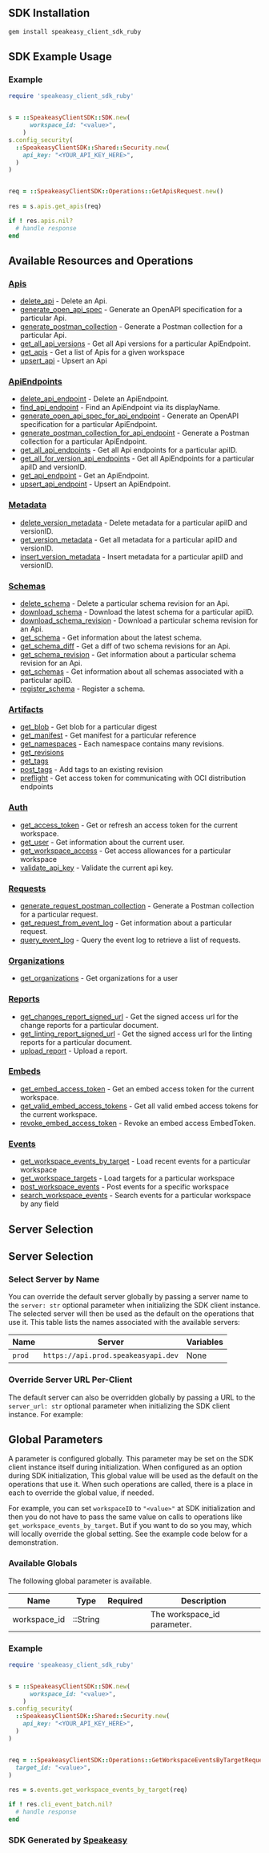 <!-- Start SDK Installation [installation] -->
## SDK Installation

```bash
gem install speakeasy_client_sdk_ruby
```
<!-- End SDK Installation [installation] -->

<!-- Start SDK Example Usage [usage] -->
## SDK Example Usage

### Example

```ruby
require 'speakeasy_client_sdk_ruby'


s = ::SpeakeasyClientSDK::SDK.new(
      workspace_id: "<value>",
    )
s.config_security(
  ::SpeakeasyClientSDK::Shared::Security.new(
    api_key: "<YOUR_API_KEY_HERE>",
  )
)


req = ::SpeakeasyClientSDK::Operations::GetApisRequest.new()
    
res = s.apis.get_apis(req)

if ! res.apis.nil?
  # handle response
end

```
<!-- End SDK Example Usage [usage] -->

<!-- Start Available Resources and Operations [operations] -->
## Available Resources and Operations

### [Apis](docs/sdks/apis/README.md)

* [delete_api](docs/sdks/apis/README.md#delete_api) - Delete an Api.
* [generate_open_api_spec](docs/sdks/apis/README.md#generate_open_api_spec) - Generate an OpenAPI specification for a particular Api.
* [generate_postman_collection](docs/sdks/apis/README.md#generate_postman_collection) - Generate a Postman collection for a particular Api.
* [get_all_api_versions](docs/sdks/apis/README.md#get_all_api_versions) - Get all Api versions for a particular ApiEndpoint.
* [get_apis](docs/sdks/apis/README.md#get_apis) - Get a list of Apis for a given workspace
* [upsert_api](docs/sdks/apis/README.md#upsert_api) - Upsert an Api

### [ApiEndpoints](docs/sdks/apiendpoints/README.md)

* [delete_api_endpoint](docs/sdks/apiendpoints/README.md#delete_api_endpoint) - Delete an ApiEndpoint.
* [find_api_endpoint](docs/sdks/apiendpoints/README.md#find_api_endpoint) - Find an ApiEndpoint via its displayName.
* [generate_open_api_spec_for_api_endpoint](docs/sdks/apiendpoints/README.md#generate_open_api_spec_for_api_endpoint) - Generate an OpenAPI specification for a particular ApiEndpoint.
* [generate_postman_collection_for_api_endpoint](docs/sdks/apiendpoints/README.md#generate_postman_collection_for_api_endpoint) - Generate a Postman collection for a particular ApiEndpoint.
* [get_all_api_endpoints](docs/sdks/apiendpoints/README.md#get_all_api_endpoints) - Get all Api endpoints for a particular apiID.
* [get_all_for_version_api_endpoints](docs/sdks/apiendpoints/README.md#get_all_for_version_api_endpoints) - Get all ApiEndpoints for a particular apiID and versionID.
* [get_api_endpoint](docs/sdks/apiendpoints/README.md#get_api_endpoint) - Get an ApiEndpoint.
* [upsert_api_endpoint](docs/sdks/apiendpoints/README.md#upsert_api_endpoint) - Upsert an ApiEndpoint.

### [Metadata](docs/sdks/metadata/README.md)

* [delete_version_metadata](docs/sdks/metadata/README.md#delete_version_metadata) - Delete metadata for a particular apiID and versionID.
* [get_version_metadata](docs/sdks/metadata/README.md#get_version_metadata) - Get all metadata for a particular apiID and versionID.
* [insert_version_metadata](docs/sdks/metadata/README.md#insert_version_metadata) - Insert metadata for a particular apiID and versionID.

### [Schemas](docs/sdks/schemas/README.md)

* [delete_schema](docs/sdks/schemas/README.md#delete_schema) - Delete a particular schema revision for an Api.
* [download_schema](docs/sdks/schemas/README.md#download_schema) - Download the latest schema for a particular apiID.
* [download_schema_revision](docs/sdks/schemas/README.md#download_schema_revision) - Download a particular schema revision for an Api.
* [get_schema](docs/sdks/schemas/README.md#get_schema) - Get information about the latest schema.
* [get_schema_diff](docs/sdks/schemas/README.md#get_schema_diff) - Get a diff of two schema revisions for an Api.
* [get_schema_revision](docs/sdks/schemas/README.md#get_schema_revision) - Get information about a particular schema revision for an Api.
* [get_schemas](docs/sdks/schemas/README.md#get_schemas) - Get information about all schemas associated with a particular apiID.
* [register_schema](docs/sdks/schemas/README.md#register_schema) - Register a schema.

### [Artifacts](docs/sdks/artifacts/README.md)

* [get_blob](docs/sdks/artifacts/README.md#get_blob) - Get blob for a particular digest
* [get_manifest](docs/sdks/artifacts/README.md#get_manifest) - Get manifest for a particular reference
* [get_namespaces](docs/sdks/artifacts/README.md#get_namespaces) - Each namespace contains many revisions.
* [get_revisions](docs/sdks/artifacts/README.md#get_revisions)
* [get_tags](docs/sdks/artifacts/README.md#get_tags)
* [post_tags](docs/sdks/artifacts/README.md#post_tags) - Add tags to an existing revision
* [preflight](docs/sdks/artifacts/README.md#preflight) - Get access token for communicating with OCI distribution endpoints

### [Auth](docs/sdks/auth/README.md)

* [get_access_token](docs/sdks/auth/README.md#get_access_token) - Get or refresh an access token for the current workspace.
* [get_user](docs/sdks/auth/README.md#get_user) - Get information about the current user.
* [get_workspace_access](docs/sdks/auth/README.md#get_workspace_access) - Get access allowances for a particular workspace
* [validate_api_key](docs/sdks/auth/README.md#validate_api_key) - Validate the current api key.

### [Requests](docs/sdks/requests/README.md)

* [generate_request_postman_collection](docs/sdks/requests/README.md#generate_request_postman_collection) - Generate a Postman collection for a particular request.
* [get_request_from_event_log](docs/sdks/requests/README.md#get_request_from_event_log) - Get information about a particular request.
* [query_event_log](docs/sdks/requests/README.md#query_event_log) - Query the event log to retrieve a list of requests.

### [Organizations](docs/sdks/organizations/README.md)

* [get_organizations](docs/sdks/organizations/README.md#get_organizations) - Get organizations for a user

### [Reports](docs/sdks/reports/README.md)

* [get_changes_report_signed_url](docs/sdks/reports/README.md#get_changes_report_signed_url) - Get the signed access url for the change reports for a particular document.
* [get_linting_report_signed_url](docs/sdks/reports/README.md#get_linting_report_signed_url) - Get the signed access url for the linting reports for a particular document.
* [upload_report](docs/sdks/reports/README.md#upload_report) - Upload a report.

### [Embeds](docs/sdks/embeds/README.md)

* [get_embed_access_token](docs/sdks/embeds/README.md#get_embed_access_token) - Get an embed access token for the current workspace.
* [get_valid_embed_access_tokens](docs/sdks/embeds/README.md#get_valid_embed_access_tokens) - Get all valid embed access tokens for the current workspace.
* [revoke_embed_access_token](docs/sdks/embeds/README.md#revoke_embed_access_token) - Revoke an embed access EmbedToken.

### [Events](docs/sdks/events/README.md)

* [get_workspace_events_by_target](docs/sdks/events/README.md#get_workspace_events_by_target) - Load recent events for a particular workspace
* [get_workspace_targets](docs/sdks/events/README.md#get_workspace_targets) - Load targets for a particular workspace
* [post_workspace_events](docs/sdks/events/README.md#post_workspace_events) - Post events for a specific workspace
* [search_workspace_events](docs/sdks/events/README.md#search_workspace_events) - Search events for a particular workspace by any field
<!-- End Available Resources and Operations [operations] -->



<!-- Start Server Selection [server] -->
## Server Selection

## Server Selection

### Select Server by Name

You can override the default server globally by passing a server name to the `server: str` optional parameter when initializing the SDK client instance. The selected server will then be used as the default on the operations that use it. This table lists the names associated with the available servers:

| Name | Server | Variables |
| ----- | ------ | --------- |
| `prod` | `https://api.prod.speakeasyapi.dev` | None |



### Override Server URL Per-Client

The default server can also be overridden globally by passing a URL to the `server_url: str` optional parameter when initializing the SDK client instance. For example:
<!-- End Server Selection [server] -->

<!-- Start Global Parameters [global-parameters] -->
## Global Parameters

A parameter is configured globally. This parameter may be set on the SDK client instance itself during initialization. When configured as an option during SDK initialization, This global value will be used as the default on the operations that use it. When such operations are called, there is a place in each to override the global value, if needed.

For example, you can set `workspaceID` to `"<value>"` at SDK initialization and then you do not have to pass the same value on calls to operations like `get_workspace_events_by_target`. But if you want to do so you may, which will locally override the global setting. See the example code below for a demonstration.


### Available Globals

The following global parameter is available.

| Name | Type | Required | Description |
| ---- | ---- |:--------:| ----------- |
| workspace_id | ::String |  | The workspace_id parameter. |


### Example

```ruby
require 'speakeasy_client_sdk_ruby'


s = ::SpeakeasyClientSDK::SDK.new(
      workspace_id: "<value>",
    )
s.config_security(
  ::SpeakeasyClientSDK::Shared::Security.new(
    api_key: "<YOUR_API_KEY_HERE>",
  )
)


req = ::SpeakeasyClientSDK::Operations::GetWorkspaceEventsByTargetRequest.new(
  target_id: "<value>",
)
    
res = s.events.get_workspace_events_by_target(req)

if ! res.cli_event_batch.nil?
  # handle response
end

```
<!-- End Global Parameters [global-parameters] -->

<!-- Placeholder for Future Speakeasy SDK Sections -->



### SDK Generated by [Speakeasy](https://docs.speakeasyapi.dev/docs/using-speakeasy/client-sdks)
